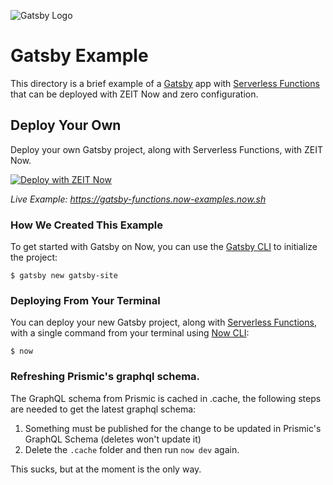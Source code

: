![Gatsby Logo](../.github/images/gatsby.svg)

# Gatsby Example

This directory is a brief example of a [Gatsby](https://www.gatsbyjs.org/) app with [Serverless Functions](https://zeit.co/docs/v2/serverless-functions/introduction) that can be deployed with ZEIT Now and zero configuration.

## Deploy Your Own

Deploy your own Gatsby project, along with Serverless Functions, with ZEIT Now.

[![Deploy with ZEIT Now](https://zeit.co/button)](https://zeit.co/new/project?template=https://github.com/zeit/now-examples/tree/master/gatsby-functions)

_Live Example: https://gatsby-functions.now-examples.now.sh_

### How We Created This Example

To get started with Gatsby on Now, you can use the [Gatsby CLI](https://www.gatsbyjs.org/docs/gatsby-cli/) to initialize the project:

```shell
$ gatsby new gatsby-site
```

### Deploying From Your Terminal

You can deploy your new Gatsby project, along with [Serverless Functions](https://zeit.co/docs/v2/serverless-functions/introduction), with a single command from your terminal using [Now CLI](https://zeit.co/download):

```shell
$ now
```

### Refreshing Prismic's graphql schema.

The GraphQL schema from Prismic is cached in .cache, the following steps are needed to get the latest graphql schema:

1. Something must be published for the change to be updated in Prismic's GraphQL Schema (deletes won't update it)
2. Delete the `.cache` folder and then run `now dev` again.

This sucks, but at the moment is the only way.